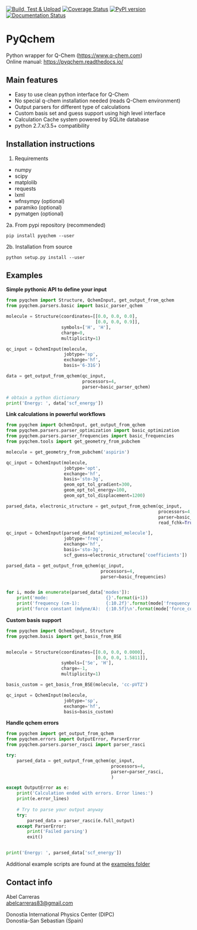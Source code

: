 [![Build, Test & Upload](https://github.com/abelcarreras/PyQchem/actions/workflows/test-publish.yaml/badge.svg)](https://github.com/abelcarreras/PyQchem/actions/workflows/test-publish.yaml)
[![Coverage Status](https://coveralls.io/repos/github/abelcarreras/PyQchem/badge.svg?branch=master)](https://coveralls.io/github/abelcarreras/PyQchem?branch=master)
[![PyPI version](https://badge.fury.io/py/pyqchem.svg)](https://badge.fury.io/py/pyqchem)
[![Documentation Status](https://readthedocs.org/projects/pyqchem/badge/?version=master)](https://pyqchem.readthedocs.io/en/master/?badge=master)

PyQchem
=======
Python wrapper for Q-Chem (https://www.q-chem.com)  
Online manual: https://pyqchem.readthedocs.io/

Main features
-------------
- Easy to use clean python interface for Q-Chem
- No special q-chem installation needed (reads Q-Chem environment)
- Output parsers for different type of calculations 
- Custom basis set and guess support using high level interface
- Calculation Cache system powered by SQLite database
- python 2.7.x/3.5+ compatibility

Installation instructions
-------------------------
1. Requirements

- numpy
- scipy
- matplolib
- requests
- lxml
- wfnsympy (optional)
- paramiko (optional)
- pymatgen (optional)

2a. From pypi repository (recommended)
```shell
pip install pyqchem --user
```

2b. Installation from source

```shell
python setup.py install --user
```

Examples 
--------
**Simple pythonic API to define your input**

```python
from pyqchem import Structure, QchemInput, get_output_from_qchem
from pyqchem.parsers.basic import basic_parser_qchem

molecule = Structure(coordinates=[[0.0, 0.0, 0.0],
                                  [0.0, 0.0, 0.9]],
                     symbols=['H', 'H'],
                     charge=0,
                     multiplicity=1)

qc_input = QchemInput(molecule,
                      jobtype='sp',
                      exchange='hf',
                      basis='6-31G')

data = get_output_from_qchem(qc_input,
                             processors=4,
                             parser=basic_parser_qchem)

# obtain a python dictionary
print('Energy: ', data['scf_energy'])
```

**Link calculations in powerful workflows**

```python
from pyqchem import QchemInput, get_output_from_qchem
from pyqchem.parsers.parser_optimization import basic_optimization
from pyqchem.parsers.parser_frequencies import basic_frequencies
from pyqchem.tools import get_geometry_from_pubchem

molecule = get_geometry_from_pubchem('aspirin')

qc_input = QchemInput(molecule,
                      jobtype='opt',
                      exchange='hf',
                      basis='sto-3g',
                      geom_opt_tol_gradient=300,
                      geom_opt_tol_energy=100,
                      geom_opt_tol_displacement=1200)

parsed_data, electronic_structure = get_output_from_qchem(qc_input,
                                                          processors=4,
                                                          parser=basic_optimization,
                                                          read_fchk=True)

qc_input = QchemInput(parsed_data['optimized_molecule'],
                      jobtype='freq',
                      exchange='hf',
                      basis='sto-3g',
                      scf_guess=electronic_structure['coefficients'])

parsed_data = get_output_from_qchem(qc_input,
                                    processors=4,
                                    parser=basic_frequencies)


for i, mode in enumerate(parsed_data['modes']):
    print('mode:                      {}'.format(i+1))
    print('frequency (cm-1):          {:10.2f}'.format(mode['frequency']))
    print('force constant (mdyne/A):  {:10.5f}\n'.format(mode['force_constant']))

```
**Custom basis support**

```python
from pyqchem import QchemInput, Structure
from pyqchem.basis import get_basis_from_BSE


molecule = Structure(coordinates=[[0.0, 0.0, 0.0000],
                                  [0.0, 0.0, 1.5811]],
                     symbols=['Se', 'H'],
                     charge=-1,
                     multiplicity=1)

basis_custom = get_basis_from_BSE(molecule, 'cc-pVTZ')

qc_input = QchemInput(molecule,
                      jobtype='sp',
                      exchange='hf',
                      basis=basis_custom)

```

**Handle qchem errors**


```python
from pyqchem import get_output_from_qchem
from pyqchem.errors import OutputError, ParserError
from pyqchem.parsers.parser_rasci import parser_rasci

try:
    parsed_data = get_output_from_qchem(qc_input,
                                        processors=4,
                                        parser=parser_rasci,
                                        )

except OutputError as e:
    print('Calculation ended with errors. Error lines:')
    print(e.error_lines)
    
    # Try to parse your output anyway
    try: 
        parsed_data = parser_rasci(e.full_output)
    except ParserError:
        print('Failed parsing')
        exit()


print('Energy: ', parsed_data['scf_energy'])
```
Additional example scripts are found at the [examples folder](/examples)

Contact info
------------
Abel Carreras  
abelcarreras83@gmail.com

Donostia International Physics Center (DIPC)  
Donostia-San Sebastian (Spain)